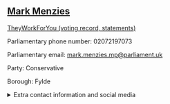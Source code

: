 ## <a href="https://members.parliament.uk/member/3998/contact">Mark Menzies</a>

<a href="https://www.theyworkforyou.com/mp/24804/mark_menzies/fylde">TheyWorkForYou (voting record, statements)</a> 

Parliamentary phone number: 02072197073 

Parliamentary email: mark.menzies.mp@parliament.uk 

Party: Conservative 

Borough: Fylde 

<details><summary>Extra contact information and social media</summary> 
<li>Website: http://www.markmenzies.org.uk/</li>
<li>Twitter:</li>
<li>Constituency office phone number: 01253739848</li>
<li>Constituency office email:</li>
<li>Facebook:</li>
<li>Instagram:</li>
<li>Youtube:</li>
<li>Linkedin:</li>
<li>Government department phone number:</li>
<li>Government department email:</li>
<li>Threads:</li>
<li>Party office phone number:</li>
<li>Party office email:</li>
<li>Tiktok:</li>
</details>